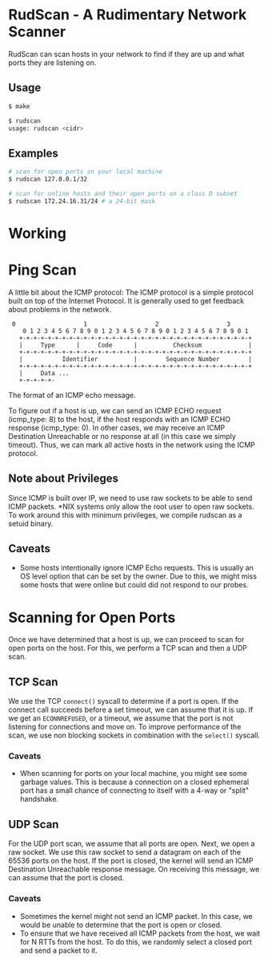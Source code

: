 # RudScan - A Rudimentary Network Scanner

RudScan can scan hosts in your network to find if they are up and what ports they are listening on. 

## Usage
```bash
$ make 

$ rudscan
usage: rudscan <cidr>


```

## Examples
```bash
# scan for open ports on your local machine
$ rudscan 127.0.0.1/32

# scan for online hosts and their open ports on a class D subnet
$ rudscan 172.24.16.31/24 # a 24-bit mask
```

# Working

# Ping Scan
A little bit about the ICMP protocol: 
The ICMP protocol is a simple protocol built on top of the Internet Protocol. It is generally used to get feedback about problems in the network. 

```
 0                   1                   2                   3
    0 1 2 3 4 5 6 7 8 9 0 1 2 3 4 5 6 7 8 9 0 1 2 3 4 5 6 7 8 9 0 1
   +-+-+-+-+-+-+-+-+-+-+-+-+-+-+-+-+-+-+-+-+-+-+-+-+-+-+-+-+-+-+-+-+
   |     Type      |     Code      |          Checksum             |
   +-+-+-+-+-+-+-+-+-+-+-+-+-+-+-+-+-+-+-+-+-+-+-+-+-+-+-+-+-+-+-+-+
   |           Identifier          |        Sequence Number        |
   +-+-+-+-+-+-+-+-+-+-+-+-+-+-+-+-+-+-+-+-+-+-+-+-+-+-+-+-+-+-+-+-+
   |     Data ...
   +-+-+-+-+-
```
The format of an ICMP echo message.

To figure out if a host is up, we can send an ICMP ECHO request (icmp_type: 8) to the host, if the host responds with an ICMP ECHO response (icmp_type: 0). In other cases, we may receive an ICMP Destination Unreachable or no response at all (in this case we simply timeout). Thus, we can mark all active hosts in the network using the ICMP protocol. 

## Note about Privileges
Since ICMP is built over IP, we need to use raw sockets to be able to send ICMP packets. *NIX systems only allow the root user to open raw sockets. To work around this with minimum privileges, we compile rudscan as a setuid binary. 

## Caveats
- Some hosts intentionally ignore ICMP Echo requests. This is usually an OS level option that can be set by the owner. Due to this, we might miss some hosts that were online but could did not respond to our probes. 


# Scanning for Open Ports
Once we have determined that a host is up, we can proceed to scan for open ports on the host. For this, we perform a TCP scan and then a UDP scan.

## TCP Scan
We use the TCP `connect()` syscall to determine if a port is open. If the connect call succeeds before a set timeout, we can assume that it is up. If we get an `ECONNREFUSED`, or a timeout, we assume that the port is not listening for connections and move on. To improve performance of the scan, we use non blocking sockets in combination with the `select()` syscall.

### Caveats
- When scanning for ports on your local machine, you might see some garbage values. This is because a connection on a closed ephemeral port has a small chance of connecting to itself with a 4-way or "split" handshake.

## UDP Scan
For the UDP port scan, we assume that all ports are open. Next, we open a raw socket. We use this raw socket to send a datagram on each of the 65536 ports on the host. If the port is closed, the kernel will send an ICMP Destination Unreachable response message. On receiving this message, we can assume that the port is closed. 

### Caveats
- Sometimes the kernel might not send an ICMP packet. In this case, we would be unable to determine that the port is open or closed.
- To ensure that we have received all ICMP packets from the host, we wait for N RTTs from the host. To do this, we randomly select a closed port and send a packet to it.
